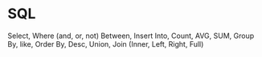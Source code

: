 # SQL
Select, Where (and, or, not) Between, Insert Into, Count, AVG, SUM, Group By, like, Order By,
Desc, Union, Join (Inner, Left, Right, Full)
